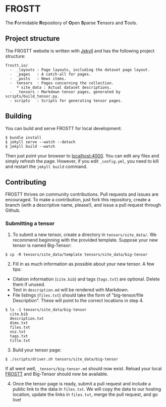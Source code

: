 # FROSTT
The **F**ormidable **R**epository of **O**pen **S**parse **T**ensors and
**T**ools.


## Project structure
The FROSTT website is written with [Jekyll](http://jekyllrb.com/) and has the
following project structure:
```
frostt.io/
  -  _layouts : Page layouts, including the dataset page layout.
  -  _pages   : A catch-all for pages.
  -  _posts   : News items.
  -  tensors  : Pages concerning the collection.
     * site_data : Actual dataset descriptions.
  -  _tensors : Markdown tensor pages, generated by scripts/build_tensor.py.
  - scripts   : Scripts for generating tensor pages.
```


## Building
You can build and serve FROSTT for local development:
```
$ bundle install
$ jekyll serve --watch --detach
$ jekyll build --watch
```

Then just point your browser to [localhost:4000](localhost:4000). You can edit
any files and simply refresh the page. However, if you edit `_config.yml`, you
need to kill and restart the `jekyll build` command.


## Contributing
FROSTT thrives on community contributions. Pull requests and issues are
encouraged. To make a contribution, just fork this repository, create a branch
(with a descriptive name, please!), and issue a pull request through Github.

### Submitting a tensor

1. To submit a new tensor, create a directory in `tensors/site_data/`. We
recommend beginning with the provided template. Suppose your new tensor is
named Big-Tensor:
  ```
  $ cp -R tensors/site_data/template tensors/site_data/big-tensor
  ```

2. Fill in as much information as possible about your new tensor. A few tips:
  - Citation information (`cite.bib`) and tags (`tags.txt`) are optional.
    Delete them if unused.
  - Text in `description.md` will be rendered with Markdown.
  - File listings (`files.txt`) should take the form of "big-tensor/file
    Description". These will point to the correct locations in step 4.
  ```
  $ ls -1 tensors/site_data/big-tensor
    cite.bib
    description.txt
    dims.txt
    files.txt
    nnz.txt
    tags.txt
    title.txt
  ```

3. Build your tensor page:
  ```
  $ ./scripts/driver.sh tensors/site_data/big-tensor
  ```
  If all went well, `_tensors/big-tensor.md` should now exist. Reload your local
  [FROSTT](http://localhost:4000/tensors/) and Big-Tensor should now be
  available.

4. Once the tensor page is ready, submit a pull request and include a public
link to the data in `files.txt`. We will copy the data to our hosting location,
update the links in `files.txt`, merge the pull request, and go live!


